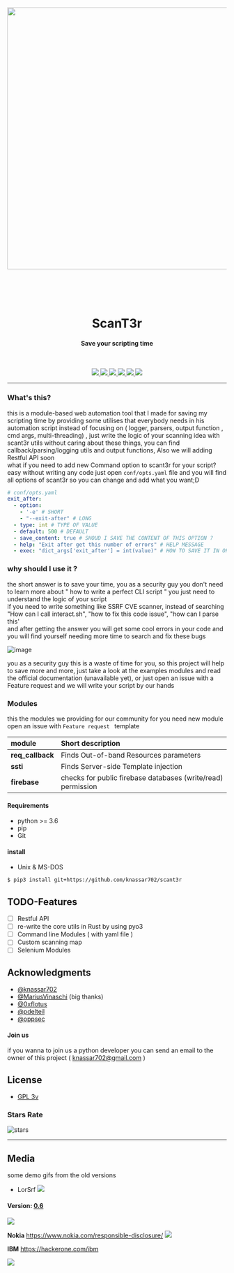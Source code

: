 
<h3 align="center">
  <img src="https://user-images.githubusercontent.com/45688522/170871350-80113c02-5733-4d04-9f09-c33bef80c2bf.png" width="600px">
</h3>



<h1 align="center">
  <br>
  <br>
  ScanT3r <br><h4 align="center">Save your scripting time</h4>
  <br>  
</h1>

<p align="center">
  <a href="https://github.com//scant3r/releases">
    <img src="https://img.shields.io/github/release/knassar702/scant3r.svg">
  </a>
  <a href="https://github.com/knassar702/scant3r/issues?q=is%3Aissue+is%3Aclosed">
      <img src="https://img.shields.io/github/issues-closed-raw/knassar702/scant3r?color=dark-green&label=issues%20fixed">
  </a>
  <a href="https://img.shields.io/github/stars/knassar702/scant3r">
      <img src="https://img.shields.io/github/stars/knassar702/scant3r">
  </a>
  <a href="https://img.shields.io/github/forks/knassar702/scant3r">
      <img src="https://img.shields.io/github/forks/knassar702/scant3r">
  </a>
  <a href="https://img.shields.io/github/issues/knassar702/scant3r">
      <img src="https://img.shields.io/github/issues/knassar702/scant3r">
  </a>
  <a href="https://img.shields.io/github/license/knassar702/scant3r">
      <img src="https://img.shields.io/github/license/knassar702/scant3r">
  </a>
</p>

***

### What's this?
this is a module-based web automation tool that I made for saving my scripting
time by providing some utilises that everybody needs in his automation script
instead of focusing on ( logger, parsers, output function , cmd args, multi-threading) ,
just write the logic of your scanning idea with scant3r utils without caring
about these things, you can find callback/parsing/logging utils and output functions, Also we will adding Restful API soon <br>
what if you need to add new Command option to scant3r for your script? <br>
easy without writing any code just open `conf/opts.yaml` file and you will find all options of scant3r so you can change and add what you want;D


```yaml
# conf/opts.yaml
exit_after:
  - option: 
    - '-e' # SHORT
    - "--exit-after" # LONG
  - type: int # TYPE OF VALUE
  - default: 500 # DEFAULT
  - save_content: true # SHOUD I SAVE THE CONTENT OF THIS OPTION ?
  - help: "Exit after get this number of errors" # HELP MESSAGE
  - exec: "dict_args['exit_after'] = int(value)" # HOW TO SAVE IT IN OPTS DICT
```

### why should I use it ?
the short answer is to save your time, you as a security guy you don't need to
learn more about " how to write a perfect CLI script " you just need to
understand the logic of your script <br> if you need to write something like SSRF
CVE scanner, instead of searching "How can I call interact.sh", "how to fix this
code issue", "how can I parse this' <br> and after getting the answer you will get
some cool errors in your code and you will find yourself needing more time to
search and fix these bugs

![image](.src/sweaty-sweaty-speedrunner.gif)

you as a security guy this is a waste of time for you, so this project will help to
save more and more, just take a look at the examples modules and read the
official documentation (unavailable yet), or just open an issue with a
Feature request and we will write your script by our hands

### Modules

this the modules we providing for our community for you need new module open an issue with `Feature request
` template 

| module         | Short description                                           |
| :------------- | :-------------                                               |
| **req_callback**     | Finds Out-of-band Resources parameters |
| **ssti**       | Finds Server-side Template injection                                         |
| **firebase**   | checks for public firebase databases (write/read) permission  |

#### Requirements
* python >= 3.6
* pip
* Git

#### install
* Unix & MS-DOS

```bash
$ pip3 install git+https://github.com/knassar702/scant3r
```


## TODO-Features
* [ ] Restful API
* [ ]  re-write the core utils in Rust by using pyo3 
* [ ] Command line Modules ( with yaml file )
* [ ] Custom scanning map
* [ ] Selenium Modules

## Acknowledgments
* [@knassar702](https://github.com/knassar702)
* [@MariusVinaschi](https://github.com/MariusVinaschi) (big thanks)
* [@0xflotus](https://github.com/0xflotus)
* [@pdelteil](https://github.com/pdelteil)
* [@oppsec](https://github.com/oppsec)


#### Join us 
if you wanna to join us a python developer you can send an email to the owner of this project ( knassar702@gmail.com )

## License
* [GPL 3v](https://github.com/knassar702/scant3r/blob/master/LICENSE)


### Stars Rate
![stars](https://starchart.cc/knassar702/scant3r.svg)

***

## Media
some demo gifs from the old versions

* LorSrf
![](.src/output.gif)

#### Version: [0.6](https://github.com/knassar702/scant3r/releases/tag/0.6)

![](.src/all.gif)

**Nokia** https://www.nokia.com/responsible-disclosure/
![](.src/nokia.gif)

**IBM** https://hackerone.com/ibm

![](.src/ibm.png)
